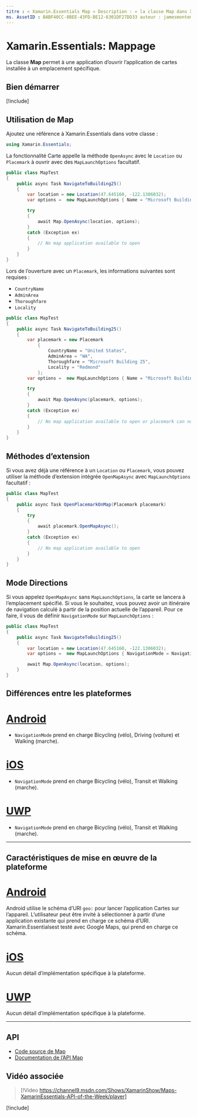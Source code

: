 ```yaml
---
titre : « Xamarin.Essentials Map » Description : « la classe Map dans Xamarin.Essentials permet à une application d’ouvrir l’application Map installée à un emplacement ou à un placemark spécifique ».
ms. AssetID : BABF40CC-8BEE-43FD-BE12-6301DF27DD33 auteur : jamesmontemagno ms. Author : Jamont ms. Date : 05/26/2020 ms. Custom : Video No-Loc : [ Xamarin.Forms , Xamarin.Essentials ]
---
```


# <a name="xamarinessentials-map"></a>Xamarin.Essentials: Mappage

La classe **Map** permet à une application d’ouvrir l’application de cartes installée à un emplacement spécifique.

## <a name="get-started"></a>Bien démarrer

[!include[](~/essentials/includes/get-started.md)]

## <a name="using-map"></a>Utilisation de Map

Ajoutez une référence à Xamarin.Essentials dans votre classe :

```csharp
using Xamarin.Essentials;
```

La fonctionnalité Carte appelle la méthode `OpenAsync` avec le `Location` ou `Placemark` à ouvrir avec des `MapLaunchOptions` facultatif.

```csharp
public class MapTest
{
    public async Task NavigateToBuilding25()
    {
        var location = new Location(47.645160, -122.1306032);
        var options =  new MapLaunchOptions { Name = "Microsoft Building 25" };

        try
        {
            await Map.OpenAsync(location, options);
        }
        catch (Exception ex)
        {
            // No map application available to open
        }
    }
}
```

Lors de l’ouverture avec un `Placemark`, les informations suivantes sont requises :

- `CountryName`
- `AdminArea`
- `Thoroughfare`
- `Locality`

```csharp
public class MapTest
{
    public async Task NavigateToBuilding25()
    {
        var placemark = new Placemark
            {
                CountryName = "United States",
                AdminArea = "WA",
                Thoroughfare = "Microsoft Building 25",
                Locality = "Redmond"
            };
        var options =  new MapLaunchOptions { Name = "Microsoft Building 25" };

        try
        {
            await Map.OpenAsync(placemark, options);
        }
        catch (Exception ex)
        {
            // No map application available to open or placemark can not be located
        }
    }
}
```

## <a name="extension-methods"></a>Méthodes d’extension

Si vous avez déjà une référence à un `Location` ou `Placemark`, vous pouvez utiliser la méthode d’extension intégrée `OpenMapAsync` avec `MapLaunchOptions` facultatif :

```csharp
public class MapTest
{
    public async Task OpenPlacemarkOnMap(Placemark placemark)
    {
        try
        {
            await placemark.OpenMapAsync();
        }
        catch (Exception ex)
        {
            // No map application available to open
        }
    }
}
```

## <a name="directions-mode"></a>Mode Directions

Si vous appelez `OpenMapAsync` sans `MapLaunchOptions`, la carte se lancera à l’emplacement spécifié. Si vous le souhaitez, vous pouvez avoir un itinéraire de navigation calculé à partir de la position actuelle de l’appareil. Pour ce faire, il vous de définir `NavigationMode` sur `MapLaunchOptions` :

```csharp
public class MapTest
{
    public async Task NavigateToBuilding25()
    {
        var location = new Location(47.645160, -122.1306032);
        var options =  new MapLaunchOptions { NavigationMode = NavigationMode.Driving };

        await Map.OpenAsync(location, options);
    }
}
```

## <a name="platform-differences"></a>Différences entre les plateformes

# <a name="android"></a>[Android](#tab/android)

- `NavigationMode` prend en charge Bicycling (vélo), Driving (voiture) et Walking (marche).

# <a name="ios"></a>[iOS](#tab/ios)

- `NavigationMode` prend en charge Bicycling (vélo), Transit et Walking (marche).

# <a name="uwp"></a>[UWP](#tab/uwp)

- `NavigationMode` prend en charge Bicycling (vélo), Transit et Walking (marche).

--------------

## <a name="platform-implementation-specifics"></a>Caractéristiques de mise en œuvre de la plateforme

# <a name="android"></a>[Android](#tab/android)

Android utilise le schéma d’URI `geo:` pour lancer l’application Cartes sur l’appareil. L’utilisateur peut être invité à sélectionner à partir d’une application existante qui prend en charge ce schéma d’URI.  Xamarin.Essentialsest testé avec Google Maps, qui prend en charge ce schéma.

# <a name="ios"></a>[iOS](#tab/ios)

Aucun détail d’implémentation spécifique à la plateforme.

# <a name="uwp"></a>[UWP](#tab/uwp)

Aucun détail d’implémentation spécifique à la plateforme.

--------------

## <a name="api"></a>API

- [Code source de Map](https://github.com/xamarin/Essentials/tree/master/Xamarin.Essentials/Map)
- [Documentation de l’API Map](xref:Xamarin.Essentials.Map)

## <a name="related-video"></a>Vidéo associée

> [!Video https://channel9.msdn.com/Shows/XamarinShow/Maps-XamarinEssentials-API-of-the-Week/player]

[!include[](~/essentials/includes/xamarin-show-essentials.md)]
